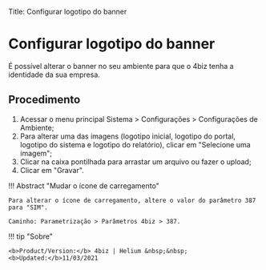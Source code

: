 Title: Configurar logotipo do banner

# Configurar logotipo do banner


É possível alterar o banner no seu ambiente para que o 4biz tenha a identidade da sua empresa.

Procedimento
-------

1. Acessar o menu principal Sistema > Configurações > Configurações de Ambiente;
2. Para alterar uma das imagens (logotipo inicial, logotipo do portal, logotipo do sistema e logotipo do relatório), clicar em "Selecione uma imagem";
3. Clicar na caixa pontilhada para arrastar um arquivo ou fazer o upload;
4. Clicar em "Gravar".

!!! Abstract "Mudar o ícone de carregamento"

    Para alterar o ícone de carregamento, altere o valor do parâmetro 387 para "SIM".
    
    Caminho: Parametrização > Parâmetros 4biz > 387.  
	
	
!!! tip "Sobre"

    <b>Product/Version:</b> 4biz | Helium &nbsp;&nbsp;
    <b>Updated:</b>11/03/2021  
	
